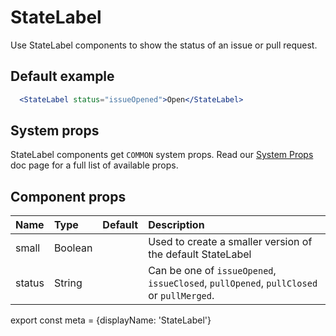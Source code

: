 # StateLabel

Use StateLabel components to show the status of an issue or pull request.

## Default example

```.jsx
  <StateLabel status="issueOpened">Open</StateLabel>
```

## System props

StateLabel components get `COMMON` system props. Read our [System Props](/components/docs/system-props) doc page for a full list of available props.

## Component props

| Name | Type | Default | Description |
| :- | :- | :-: | :- |
| small | Boolean | | Used to create a smaller version of the default StateLabel |
| status | String | | Can be one of `issueOpened`, `issueClosed`, `pullOpened`, `pullClosed` or `pullMerged`.

export const meta = {displayName: 'StateLabel'}
